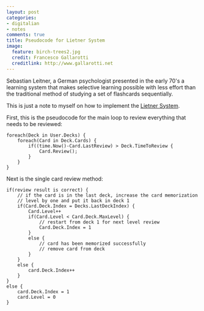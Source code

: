 ```yaml
---
layout: post
categories: 
- digitalian
- notes
comments: true
title: Pseudocode for Lietner System
image:
  feature: birch-trees2.jpg
  credit: Francesco Gallarotti
  creditlink: http://www.gallarotti.net
---
```

Sebastian Leitner, a German psychologist presented in the early 70's a learning system that makes selective learning possible with less effort than the traditional method of studying a set of flashcards sequentially.

This is just a note to myself on how to implement the [Lietner System](http://leitnerportal.com/LearnMore.aspx).

First, this is the pseudocode for the main loop to review everything that needs to be reviewed:

```
foreach(Deck in User.Decks) {
	foreach(Card in Deck.Cards) {
		if((time.Now()-Card.LastReview) > Deck.TimeToReview {
			Card.Review();
		}
	}
}
```

Next is the single card review method:

```
if(review result is correct) {
	// if the card is in the last deck, increase the card memorization
	// level by one and put it back in deck 1 
	if(Card.Deck.Index = Decks.LastDeckIndex) {
		Card.Level++
		if(Card.Level < Card.Deck.MaxLevel) {
			// restart from deck 1 for next level review
			Card.Deck.Index = 1
		}
		else {
			// card has been memorized successfully 
			// remove card from deck 
		}
	}
	else {
		card.Deck.Index++
	}
}
else {
	card.Deck.Index = 1
	card.Level = 0
}
```
